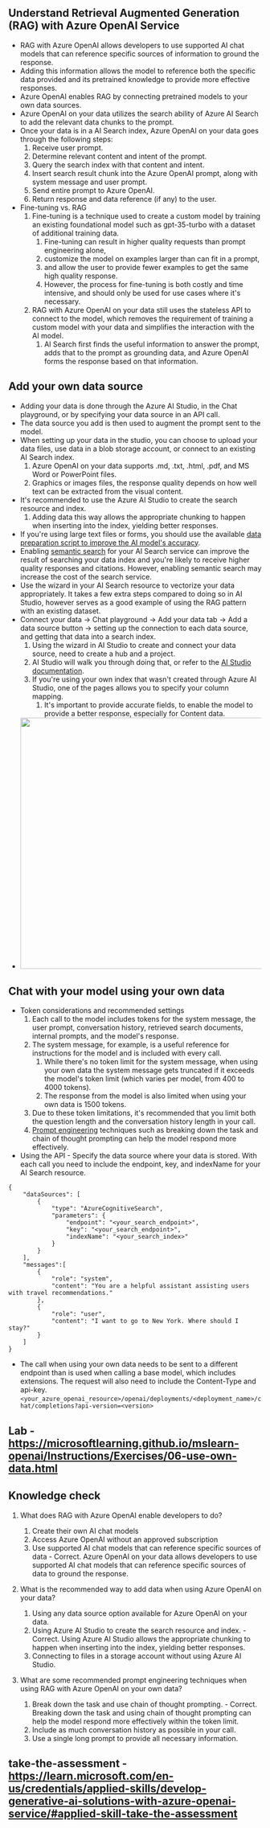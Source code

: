 ## Understand Retrieval Augmented Generation (RAG) with Azure OpenAI Service
* RAG with Azure OpenAI allows developers to use supported AI chat models that can reference specific sources of information to ground the response. 
* Adding this information allows the model to reference both the specific data provided and its pretrained knowledge to provide more effective responses.
* Azure OpenAI enables RAG by connecting pretrained models to your own data sources. 
* Azure OpenAI on your data utilizes the search ability of Azure AI Search to add the relevant data chunks to the prompt. 
* Once your data is in a AI Search index, Azure OpenAI on your data goes through the following steps:
    1. Receive user prompt.
    1. Determine relevant content and intent of the prompt.
    1. Query the search index with that content and intent.
    1. Insert search result chunk into the Azure OpenAI prompt, along with system message and user prompt.
    1. Send entire prompt to Azure OpenAI.
    1. Return response and data reference (if any) to the user.
* Fine-tuning vs. RAG
    1. Fine-tuning is a technique used to create a custom model by training an existing foundational model such as gpt-35-turbo with a dataset of additional training data. 
        1. Fine-tuning can result in higher quality requests than prompt engineering alone, 
        1. customize the model on examples larger than can fit in a prompt, 
        1. and allow the user to provide fewer examples to get the same high quality response. 
        1. However, the process for fine-tuning is both costly and time intensive, and should only be used for use cases where it's necessary.
    1. RAG with Azure OpenAI on your data still uses the stateless API to connect to the model, which removes the requirement of training a custom model with your data and simplifies the interaction with the AI model. 
        1. AI Search first finds the useful information to answer the prompt, adds that to the prompt as grounding data, and Azure OpenAI forms the response based on that information.

## Add your own data source
* Adding your data is done through the Azure AI Studio, in the Chat playground, or by specifying your data source in an API call. 
* The data source you add is then used to augment the prompt sent to the model. 
* When setting up your data in the studio, you can choose to upload your data files, use data in a blob storage account, or connect to an existing AI Search index.
    1. Azure OpenAI on your data supports .md, .txt, .html, .pdf, and MS Word or PowerPoint files. 
    1. Graphics or images files, the response quality depends on how well text can be extracted from the visual content.
* It's recommended to use the Azure AI Studio to create the search resource and index. 
    1. Adding data this way allows the appropriate chunking to happen when inserting into the index, yielding better responses. 
* If you're using large text files or forms, you should use the available <a href="https://learn.microsoft.com/en-us/azure/ai-services/openai/concepts/use-your-data?tabs=ai-search%2Ccopilot#ingesting-your-data-into-azure-cognitive-search?azure-portal=true">data preparation script to improve the AI model's accuracy</a>.
* Enabling <a href="https://learn.microsoft.com/en-us/azure/search/semantic-search-overview">semantic search</a> for your AI Search service can improve the result of searching your data index and you're likely to receive higher quality responses and citations. However, enabling semantic search may increase the cost of the search service.
* Use the wizard in your AI Search resource to vectorize your data appropriately. It takes a few extra steps compared to doing so in AI Studio, however serves as a good example of using the RAG pattern with an existing dataset.
* Connect your data -> Chat playground -> Add your data tab -> Add a data source button -> setting up the connection to each data source, and getting that data into a search index.
    1. Using the wizard in AI Studio to create and connect your data source, need to create a hub and a project. 
    1. AI Studio will walk you through doing that, or refer to the <a href="https://learn.microsoft.com/en-us/azure/ai-studio/concepts/ai-resources">AI Studio documentation</a>.
    1. If you're using your own index that wasn't created through Azure AI Studio, one of the pages allows you to specify your column mapping. 
        1. It's important to provide accurate fields, to enable the model to provide a better response, especially for Content data.
* <img src="https://learn.microsoft.com/en-us/training/wwl-data-ai/use-own-data-azure-openai/media/index-data-mapping.png" width=500 height=500>

## Chat with your model using your own data
* Token considerations and recommended settings
    1. Each call to the model includes tokens for the system message, the user prompt, conversation history, retrieved search documents, internal prompts, and the model's response.
    1. The system message, for example, is a useful reference for instructions for the model and is included with every call. 
        1. While there's no token limit for the system message, when using your own data the system message gets truncated if it exceeds the model's token limit (which varies per model, from 400 to 4000 tokens). 
        1. The response from the model is also limited when using your own data is 1500 tokens.
    1. Due to these token limitations, it's recommended that you limit both the question length and the conversation history length in your call. 
    1. <a href="https://learn.microsoft.com/en-us/azure/ai-services/openai/concepts/advanced-prompt-engineering">Prompt engineering</a> techniques such as breaking down the task and chain of thought prompting can help the model respond more effectively.
* Using the API - Specify the data source where your data is stored. With each call you need to include the endpoint, key, and indexName for your AI Search resource.
```
{
    "dataSources": [
        {
            "type": "AzureCognitiveSearch",
            "parameters": {
                "endpoint": "<your_search_endpoint>",
                "key": "<your_search_endpoint>",
                "indexName": "<your_search_index>"
            }
        }
    ],
    "messages":[
        {
            "role": "system", 
            "content": "You are a helpful assistant assisting users with travel recommendations."
        },
        {
            "role": "user", 
            "content": "I want to go to New York. Where should I stay?"
        }
    ]
}
```
* The call when using your own data needs to be sent to a different endpoint than is used when calling a base model, which includes extensions. The request will also need to include the Content-Type and api-key.
```<your_azure_openai_resource>/openai/deployments/<deployment_name>/chat/completions?api-version=<version>```

## Lab - https://microsoftlearning.github.io/mslearn-openai/Instructions/Exercises/06-use-own-data.html

## Knowledge check
1. What does RAG with Azure OpenAI enable developers to do? 
    1. Create their own AI chat models
    1. Access Azure OpenAI without an approved subscription
    1. Use supported AI chat models that can reference specific sources of data - Correct. Azure OpenAI on your data allows developers to use supported AI chat models that can reference specific sources of data to ground the response.

2. What is the recommended way to add data when using Azure OpenAI on your data? 
    1. Using any data source option available for Azure OpenAI on your data.
    1. Using Azure AI Studio to create the search resource and index. - Correct. Using Azure AI Studio allows the appropriate chunking to happen when inserting into the index, yielding better responses.
    1. Connecting to files in a storage account without using Azure AI Studio.

3. What are some recommended prompt engineering techniques when using RAG with Azure OpenAI on your own data? 
    1. Break down the task and use chain of thought prompting. - Correct. Breaking down the task and using chain of thought prompting can help the model respond more effectively within the token limit.
    1. Include as much conversation history as possible in your call.
    1. Use a single long prompt to provide all necessary information.

## take-the-assessment - https://learn.microsoft.com/en-us/credentials/applied-skills/develop-generative-ai-solutions-with-azure-openai-service/#applied-skill-take-the-assessment
